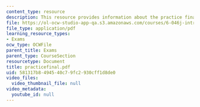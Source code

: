 ```yaml
---
content_type: resource
description: This resource provides information about the practice final exam.
file: https://ol-ocw-studio-app-qa.s3.amazonaws.com/courses/6-046j-introduction-to-algorithms-sma-5503-fall-2005/581317b8494540c79fc2930cff1d8de0_practicefinal.pdf
file_type: application/pdf
learning_resource_types:
- Exams
ocw_type: OCWFile
parent_title: Exams
parent_type: CourseSection
resourcetype: Document
title: practicefinal.pdf
uid: 581317b8-4945-40c7-9fc2-930cff1d8de0
video_files:
  video_thumbnail_file: null
video_metadata:
  youtube_id: null
---
```

